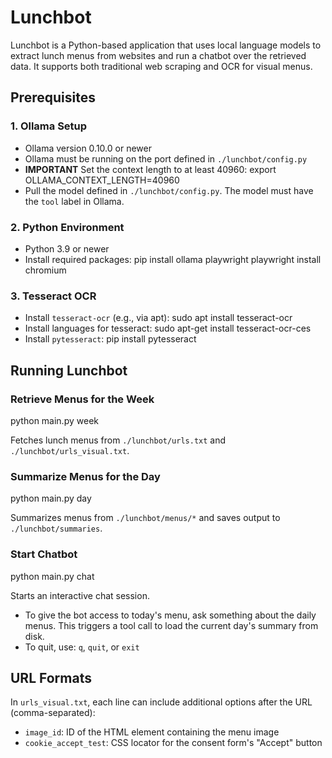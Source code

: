 # Lunchbot

Lunchbot is a Python-based application that uses local language models to extract lunch menus from websites and run a chatbot over the retrieved data. It supports both traditional web scraping and OCR for visual menus.

## Prerequisites

### 1. Ollama Setup

- Ollama version 0.10.0 or newer
- Ollama must be running on the port defined in `./lunchbot/config.py`
- **IMPORTANT** Set the context length to at least 40960:
  export OLLAMA_CONTEXT_LENGTH=40960
- Pull the model defined in `./lunchbot/config.py`. The model must have the `tool` label in Ollama.

### 2. Python Environment

- Python 3.9 or newer
- Install required packages:
  pip install ollama playwright
  playwright install chromium

### 3. Tesseract OCR

- Install `tesseract-ocr` (e.g., via apt):
  sudo apt install tesseract-ocr
- Install languages for tesseract:
  sudo apt-get install tesseract-ocr-ces
- Install `pytesseract`:
  pip install pytesseract

## Running Lunchbot

### Retrieve Menus for the Week

  python main.py week

Fetches lunch menus from `./lunchbot/urls.txt` and `./lunchbot/urls_visual.txt`.

### Summarize Menus for the Day

  python main.py day

Summarizes menus from `./lunchbot/menus/*` and saves output to `./lunchbot/summaries`.

### Start Chatbot

  python main.py chat

Starts an interactive chat session.

- To give the bot access to today's menu, ask something about the daily menus. This triggers a tool call to load the current day's summary from disk.
- To quit, use: `q`, `quit`, or `exit`

## URL Formats

In `urls_visual.txt`, each line can include additional options after the URL (comma-separated):

- `image_id`: ID of the HTML element containing the menu image
- `cookie_accept_test`: CSS locator for the consent form's "Accept" button

